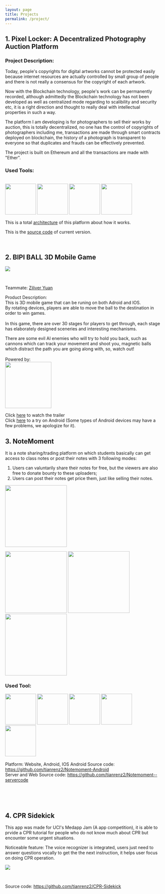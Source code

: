 ```yaml
---
layout: page
title: Projects
permalink: /project/
---
```


## __1. Pixel Locker: A Decentralized Photography Auction Platform__   <br/>

### __Project Description:__
Today, people's copyrights for digital artworks cannot be protected easily because internet resources are actually controlled by small group of people and there is not really a consensus for the copyright of each artwork.

Now with the Blockchain technology, people's work can be permanently recorded, although admittedly the Blockchain technology has not been developed as well as centralized mode regarding to scalibility and security etc, it is a right direction and thought to really deal with intellectual properties in such a way.

The platform I am developing is for photographers to sell their works by auction, this is totally decentralized, no one has the control of copyrights of photographers including me, transactions are made through smart contracts deployed on blockchain, the history of a photograph is transparent to everyone so that duplicates and frauds can be effectively prevented. 

The project is built on Ethereum and all the transactions are made with "Ether".

### __Used Tools:__<br/>
<br/>
<img height = "100" src="/images/projects/eth.png"> <img height = "100" src="/images/projects/ipfs.png"> <img height = "100" src="/images/projects/metamask.png"> <img height = "100" src="/images/projects/reactjs.png"> 

This is a total [architecture](https://docs.google.com/presentation/d/19MRqXKBIJgkNtPEzNndTDYfzJyc-muFbBWpeh3jfSnc/edit?usp=sharing) of this platform about how it works.

This is the [source code](https://github.com/tianrenz2/PixelLocker) of current version.

<br/>

## __2. BIPI BALL 3D Mobile Game__

<img src="/images/bipiball.jpeg">  <br/>

<br/>

Teammate: [Ziliver Yuan](http://ziliver.com)

Product Description:</br>
This is 3D mobile game that can be runing on both Adroid and IOS.<br/>
By rotating devices, players are able to move the ball to the destination in order to win games.
<br/>
<br/>
In this game, there are over 30 stages for players to get through, each stage has elaborately designed sceneries and interesting mechanisms. <br/>

There are some evil AI enemies who will try to hold you back, such as cannons which can track your movement and shoot you, magnetic balls which distract the path you are going along with, so, watch out! <br/> 
<br/>
Powered by:<br/>
<img height = "150" src="/images/projects/unreal.jpg">

Click [here](https://www.youtube.com/watch?v=d8o6gFppqro) to watch the trailer <br/>
Click [here](https://play.google.com/store/apps/details?id=com.gameplus.rushingflash) to a try on Android (Some types of Android devices may have a few problems, we apologize for it).



## __3. NoteMoment__   <br/>
It is a note sharing/trading platform on which students basically can get access to class notes or post their notes with 3 following modes:<br/>
1. Users can valuntarily share their notes for free, but the viewers are also free to donate bounty to these uploaders;<br/>
2. Users can post their notes get price them, just like selling their notes.


<img height = "200" src="/images/applogo1.png"> 

  <img width = "200" src="/images/scr1.jpeg"> <img width = "200" src="/images/scr2.jpeg"><img width = "200" src="/images/scr3.jpeg"> 
<br/>
### __Used Tool:__
<img height = "100" src="/images/projects/aws.png"> <img height = "100" src="/images/projects/django.png"> <img height = "100" src="/images/projects/mysql.png"> <img height = "100" src="/images/projects/redis.png"> <img height = "100" src="/images/projects/jquery.gif"> 
<br/>
<br/>
Platform: Website, Android, IOS
Android Source code: <a href = "https://github.com/tianrenz2/Notemoment-Android"> https://github.com/tianrenz2/Notemoment-Android<a/>  <br/>
Server and Web Source code: <a href = "https://github.com/tianrenz2/Notemoment--servercode">  https://github.com/tianrenz2/Notemoment--servercode <a/>  <br/>
 
 <br/>
<br/>
<br/>



## __4. CPR Sidekick__   <br/>

This app was made for UCI's Medapp Jam (A app competition), it is able to prvide a CPR tutorial for people who do not know much about CPR but encounter some urgent situations.<br/>

Noticeable feature: The voice recognizer is integrated, users just need to answer questions vocally to get the the next instruction, it helps user focus on doing CPR operation.<br/>

<img src="/images/cprsk.jpeg">  <br/>

<br/>

Source code:  <a href = "https://github.com/tianrenz2/CPR-Sidekick">  https://github.com/tianrenz2/CPR-Sidekick<a/>

<br/>

  
